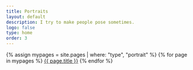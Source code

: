 ```yaml
---
title: Portraits
layout: default
description: I try to make people pose sometimes.
logo: false
type: home
order: 3
---
```


<div class="section">
	<div class="container">
		{% assign mypages = site.pages | where: "type", "portrait" %}
		{% for page in mypages %}
		<a class="button" href="{{ page.url | relative_url }}">{{ page.title }}</a>
		{% endfor %}
	</div>
</div>